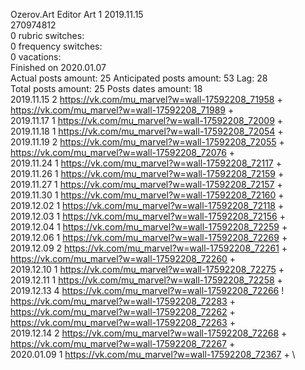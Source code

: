 Ozerov.Art	Editor Art 1 2019.11.15\
270974812\
0 rubric switches:\
0 frequency switches:\
0 vacations:\
Finished on 2020.01.07\
Actual posts amount: 25	Anticipated posts amount: 53	 Lag: 28
\
Total posts amount: 25	Posts dates amount: 18\
2019.11.15 2 https://vk.com/mu_marvel?w=wall-17592208_71958 + https://vk.com/mu_marvel?w=wall-17592208_71989 + \
2019.11.17 1 https://vk.com/mu_marvel?w=wall-17592208_72009 + \
2019.11.18 1 https://vk.com/mu_marvel?w=wall-17592208_72054 + \
2019.11.19 2 https://vk.com/mu_marvel?w=wall-17592208_72055 + https://vk.com/mu_marvel?w=wall-17592208_72076 + \
2019.11.24 1 https://vk.com/mu_marvel?w=wall-17592208_72117 + \
2019.11.26 1 https://vk.com/mu_marvel?w=wall-17592208_72159 + \
2019.11.27 1 https://vk.com/mu_marvel?w=wall-17592208_72157 + \
2019.11.30 1 https://vk.com/mu_marvel?w=wall-17592208_72160 + \
2019.12.02 1 https://vk.com/mu_marvel?w=wall-17592208_72118 + \
2019.12.03 1 https://vk.com/mu_marvel?w=wall-17592208_72156 + \
2019.12.04 1 https://vk.com/mu_marvel?w=wall-17592208_72259 + \
2019.12.06 1 https://vk.com/mu_marvel?w=wall-17592208_72269 + \
2019.12.09 2 https://vk.com/mu_marvel?w=wall-17592208_72261 + https://vk.com/mu_marvel?w=wall-17592208_72260 + \
2019.12.10 1 https://vk.com/mu_marvel?w=wall-17592208_72275 + \
2019.12.11 1 https://vk.com/mu_marvel?w=wall-17592208_72258 + \
2019.12.13 4 https://vk.com/mu_marvel?w=wall-17592208_72266 ! https://vk.com/mu_marvel?w=wall-17592208_72283 + https://vk.com/mu_marvel?w=wall-17592208_72262 + https://vk.com/mu_marvel?w=wall-17592208_72263 + \
2019.12.14 2 https://vk.com/mu_marvel?w=wall-17592208_72268 + https://vk.com/mu_marvel?w=wall-17592208_72267 + \
2020.01.09 1 https://vk.com/mu_marvel?w=wall-17592208_72367 + \
